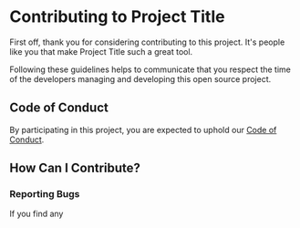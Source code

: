 # Contributing to Project Title

First off, thank you for considering contributing to this project. It's people like you that make Project Title such a great tool.

Following these guidelines helps to communicate that you respect the time of the developers managing and developing this open source project.

## Code of Conduct

By participating in this project, you are expected to uphold our [Code of Conduct](Link_to_code_of_conduct).

## How Can I Contribute?

### Reporting Bugs

If you find any